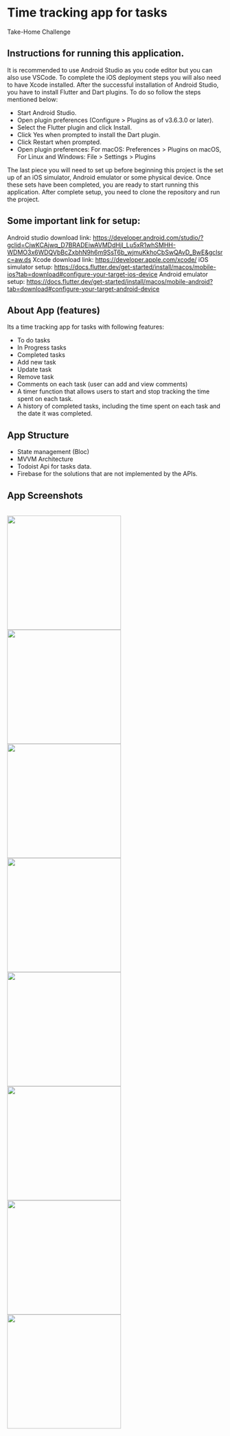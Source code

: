 # Time tracking app for tasks

Take-Home Challenge

## Instructions for running this application.
It is recommended to use Android Studio as you code editor but you can also use VSCode.
To complete the iOS deployment steps you will also need to have Xcode installed.
After the successful installation of Android Studio, you have to install Flutter and Dart plugins.
To do so follow the steps mentioned below:
- Start Android Studio.
- Open plugin preferences (Configure > Plugins as of v3.6.3.0 or later).
- Select the Flutter plugin and click Install.
- Click Yes when prompted to install the Dart plugin.
- Click Restart when prompted.
- Open plugin preferences:
  For macOS: Preferences > Plugins on macOS,
  For Linux and Windows: File > Settings > Plugins

The last piece you will need to set up before beginning this project is the set up of an
iOS simulator, Android emulator or some physical device. Once these sets have been completed,
you are ready to start running this application.
After complete setup, you need to clone the repository and run the project.

## Some important link for setup:
Android studio download link: https://developer.android.com/studio/?gclid=CjwKCAjwq_D7BRADEiwAVMDdHjI_Lu5xR1whSMHH-WDMO3x6WDQVbBcZxbhN9h6m9SsT6b_wjmuKkhoCbSwQAvD_BwE&gclsrc=aw.ds
Xcode download link: https://developer.apple.com/xcode/
iOS simulator setup: https://docs.flutter.dev/get-started/install/macos/mobile-ios?tab=download#configure-your-target-ios-device
Android emulator setup: https://docs.flutter.dev/get-started/install/macos/mobile-android?tab=download#configure-your-target-android-device

## About App (features)
Its a time tracking app for tasks with following features:
- To do tasks
- In Progress tasks
- Completed tasks
- Add new task
- Update task
- Remove task
- Comments on each task (user can add and view comments)
- A timer function that allows users to start and stop 
tracking the time spent on each task.
- A history of completed tasks, including the time spent 
on each task and the date it was completed.

## App Structure
- State management (Bloc)
- MVVM Architecture
- Todoist Api for tasks data.
- Firebase for the solutions that are not implemented by the APIs.
  
## App Screenshots
&nbsp;  
<img src="images/1.png" width=265, height:270>  <img src="images/2.png" width=265, height:270>  <img src="images/3.png" width=265, height:270>
<img src="images/4.png" width=265, height:270> <img src="images/5.png" width=265, height:270> <img src="images/6.png" width=265, height:270>
<img src="images/7.png" width=265, height:270> <img src="images/8.png" width=265, height:270>


